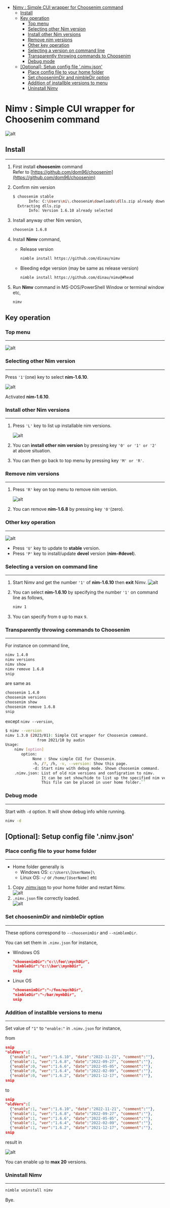 <!-- START doctoc generated TOC please keep comment here to allow auto update -->
<!-- DON'T EDIT THIS SECTION, INSTEAD RE-RUN doctoc TO UPDATE -->

- [Nimv : Simple CUI wrapper for Choosenim command](#nimv--simple-cui-wrapper-for-choosenim-command)
  - [Install](#install)
  - [Key operation](#key-operation)
    - [Top menu](#top-menu)
    - [Selecting other Nim version](#selecting-other-nim-version)
    - [Install other Nim versions](#install-other-nim-versions)
    - [Remove nim versions](#remove-nim-versions)
    - [Other key operation](#other-key-operation)
    - [Selecting a version on command line](#selecting-a-version-on-command-line)
    - [Transparently throwing commands to Choosenim](#transparently-throwing-commands-to-choosenim)
    - [Debug mode](#debug-mode)
  - [[Optional]:  Setup config file '.nimv.json'](#optional--setup-config-file-nimvjson)
    - [Place config file to your home folder](#place-config-file-to-your-home-folder)
    - [Set choosenimDir and nimbleDir option](#set-choosenimdir-and-nimbledir-option)
    - [Addition of installble versions to menu](#addition-of-installble-versions-to-menu)
    - [Uninstall Nimv](#uninstall-nimv)

<!-- END doctoc generated TOC please keep comment here to allow auto update -->

# Nimv : Simple CUI wrapper for Choosenim command

![alt](img/topMenu.png)

## Install

---

1. First install **choosenim** command  
   Refer to [https://github.com/dom96/choosenim](https://github.com/dom96/choosenim)
1. Confirm nim version

   ```bash
   $ choosenim stable
          Info: C:\Users\mi\.choosenim\downloads\dlls.zip already downloaded
     Extracting dlls.zip
          Info: Version 1.6.10 already selected
    ```

1. Install anyway other Nim version,

   ```bash
   choosenim 1.6.8
   ```

1. Install **Nimv** command,
   - Release version

      ```bash
      nimble install https://github.com/dinau/nimv
      ```

   - Bleeding edge version (may be same as release version)

      ```bash
      nimble install https://github.com/dinau/nimv@#head
      ```

1. Run **Nimv** command in MS-DOS/PowerShell Window or terminal window etc,

   ```bash
   nimv
   ```

## Key operation

### Top menu

---

![alt](img/topMenu.png)

### Selecting other Nim version

---

Press `'1'`(one) key to select **nim-1.6.10**.

![alt](img/selected1.png)

Activated **nim-1.6.10**.

### Install other Nim versions

---

1. Press `'L'` key to list up installable nim versions.

   ![alt](img/listMenu.png)

1. You can **install other nim version** by pressing key `'0' or '1' or '2'`  
    at above situation.
1. You can then go back to top menu by pressing key `'M' or 'R'`.

### Remove nim versions

---

1. Press `'R'` key on top menu to remove nim version.

   ![alt](img/removeMenu.png)

1. You can remove **nim-1.6.8** by pressing key `'0'`(zero).

### Other key operation

---

![alt](img/uAndpMenu.png)  
- Press `'U'` key to update to **stable** version.
- Press `'P'` key to install/update **devel** version (**nim-#devel**).

### Selecting a version on command line

---

1. Start Nimv and get the number `'1'` of **nim-1.6.10** then **exit** Nimv.
  ![alt](img/sel1OnCommandline.png)
1. You can select **nim-1.6.10** by specifying the number `'1'` on command line as follows,

   ```bash
   nimv 1
   ```
1. You can specify from `0` up to max `9`.

### Transparently throwing commands to Choosenim

---

For instance on command line,

```bash
nimv 1.4.0
nimv versions
nimv show
nimv remove 1.6.8
snip
```

are same as

```bash
choosenim 1.4.0
choosenim versions
choosenim show
choosenim remove 1.6.8
snip
```

except `nimv --version`,

```bash
$ nimv --version
nimv 1.3.0 (2023/01): Simple CUI wrapper for Choosenim command.
              from 2021/10 by audin
Usage:
    nimv [option]
       option:
            None : Show simple CUI for Choosenim.
            -h, /?, /h, -v, --version: Show this page.
            -d: Start nimv with debug mode. Shown choosenim command.
    .nimv.json: List of old nim versions and configration to nimv.
                It can be set show/hide to list up the specified nim version.
                This file can be placed in user home folder.``
```

### Debug mode

---

Start with `-d` option.
It will show debug info while running.

```bash
nimv -d
```

## [Optional]:  Setup config file '.nimv.json'

### Place config file to your home folder

---

- Home folder generally is 
   - Windows OS:  `c:\Users\[UserName]\`
   - Linux OS:  `~/` or `/home/[UserName]` etc

1. Copy [.nimv.json](https://github.com/dinau/nimv/blob/main/.nimv.json) to your home folder
and restart Nimv.  
   ![alt](img/jsonPlace.png)
1. `.nimv.json` file correctly loaded.   
   ![alt](img/jsonLoaded.png)

### Set choosenimDir and nimbleDir option

---

These options correspond to `--choosenimDir` and `--nimblemDir`.

You can set them in `.nimv.json` for instance,

- Windows OS

   ```json
   "choosenimDir":"c:\\foo\\mychDir",
   "nimbleDir":"c:\\bar\\mynbDir",
   snip
   ```

- Linux OS

   ```json
   "choosenimDir":"~/foo/mychDir",
   "nimbleDir":"~/bar/mynbDir",
   snip
   ```

### Addition of installble versions to menu 

---

Set value of `"1"` to `"enable:"` in `.nimv.json` for instance,

from

```json
snip
"oldVers":[
  {"enable":1, "ver":"1.6.10", "date":"2022-11-21", "comment":""},
  {"enable":1, "ver":"1.6.8", "date":"2022-09-27", "comment":""},
  {"enable":0, "ver":"1.6.6", "date":"2022-05-05", "comment":""},
  {"enable":0, "ver":"1.6.4", "date":"2022-02-09", "comment":""},
  {"enable":0, "ver":"1.6.2", "date":"2021-12-17", "comment":""},
snip
```

to

```json
snip
"oldVers":[
  {"enable":1, "ver":"1.6.10", "date":"2022-11-21", "comment":""},
  {"enable":1, "ver":"1.6.8", "date":"2022-09-27", "comment":""},
  {"enable":1, "ver":"1.6.6", "date":"2022-05-05", "comment":""},
  {"enable":1, "ver":"1.6.4", "date":"2022-02-09", "comment":""},
  {"enable":1, "ver":"1.6.2", "date":"2021-12-17", "comment":""},
snip
```

result in

   ![alt](img/addingVersMenu.png)

You can enable up to **max 20** versions.

### Uninstall Nimv

---

```bash
nimble uninstall nimv
```

Bye.
